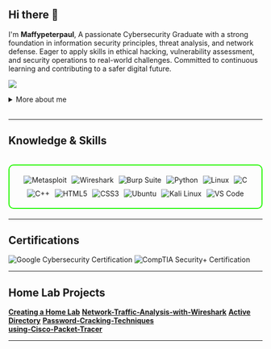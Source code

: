 ## Hi there 👋

I'm **Maffypeterpaul**, A passionate Cybersecurity Graduate with a strong foundation in information security principles, threat analysis, and network defense. Eager to apply skills in ethical hacking, vulnerability assessment, and security operations to real-world challenges. Committed to continuous learning and contributing to a safer digital future.

<a href="https://linkedin.com/in/maffy-peterpaul"><img src="https://img.shields.io/badge/-LinkedIn-0072b1?&style=for-the-badge&logo=linkedin&logoColor=white" /></a>

<details>
  <summary>More about me</summary>

- **Name**: Maffy peterpaul
- **From**: Peterborough, United Kingtom
- Cybersecurity Graduate | **Coventry University** 
- I'm a Cybersecurity Graduate  
- Continuously improving my knowledge of **Website Vulnerabilities** and **Cybersecurity Skills**.
- I’m currently learning and exploring **advanced hacking techniques** and **cybersecurity certifications**.

</details>
<br>

---

<h2 id="knowledge_skills" align=''> Knowledge & Skills </h2>

<br>

<div style="border: 2px solid #22F700; border-radius: 10px; padding: 20px; margin-bottom: 20px;">
  <div align="left" style="display: flex; flex-wrap: wrap; justify-content: center; gap: 10px;">
      
   <img src="https://img.shields.io/badge/Metasploit-008C8C?style=for-the-badge&logo=metasploit&color=000000" alt="Metasploit" />
      <img src="https://img.shields.io/badge/Wireshark-009639?style=for-the-badge&logo=wireshark&color=000000" alt="Wireshark" />
      <img src="https://img.shields.io/badge/Burp_Suite-FF6633?style=for-the-badge&logo=burp-suite&color=000000" alt="Burp Suite" />
      <img src="https://img.shields.io/badge/Python-3776AB?style=for-the-badge&logo=python&color=000000" alt="Python" />
      <img src="https://img.shields.io/badge/Linux-FCC624?style=for-the-badge&logo=linux&color=000000" alt="Linux" />
      <img src="https://img.shields.io/badge/C-00599C?style=for-the-badge&logo=c&color=000000" alt="C" />
      <img src="https://img.shields.io/badge/C%2B%2B-F34B7F?style=for-the-badge&logo=c%2B%2B&color=000000" alt="C++" />
      <img src="https://img.shields.io/badge/HTML5-5D4B6C?style=for-the-badge&logo=html5&color=000000" alt="HTML5" />
      <img src="https://img.shields.io/badge/CSS3-2965F1?style=for-the-badge&logo=css3&color=000000" alt="CSS3" />
      <img src="https://img.shields.io/badge/Ubuntu-E95420?style=for-the-badge&logo=ubuntu&color=000000" alt="Ubuntu" />
      <img src="https://img.shields.io/badge/Kali_Linux-557C94?style=for-the-badge&logo=kali-linux&color=000000" alt="Kali Linux" />
      <img src="https://img.shields.io/badge/VS_Code-007ACC?style=for-the-badge&logo=visual-studio-code&color=000000" alt="VS Code" />
      


  </div>
</div>

---
<h2 id="Certifications" align=''> Certifications </h2>

<div>
<img src="https://img.shields.io/badge/Google-Cybersecurity%20Certified-blue?style=for-the-badge&color=000000" alt="Google Cybersecurity Certification" />
<img src="https://img.shields.io/badge/CompTIA_Security%2B-Certified-red?style=for-the-badge&color=000000" alt="CompTIA Security+ Certification" />

</div>

---

<h2 id=" Projects" align=''>Home Lab Projects </h2>

**[Creating a Home Lab](https://github.com/Maffypeterp/Creating-a-Home-Lab)**
**[Network-Traffic-Analysis-with-Wireshark](https://github.com/Maffypeterp/Network-Traffic-Analysis-with-Wireshark)** 
**[Active Directory](https://github.com/Maffypeterp/Active-Directory)**
**[Password-Cracking-Techniques](https://github.com/Maffypeterp/Password-Cracking-Techniques)**    
**[using-Cisco-Packet-Tracer](https://github.com/Maffypeterp/Setting-up-and-using-Cisco-Packet-Tracer)**


---
